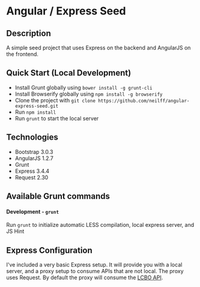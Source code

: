 # Angular / Express Seed

## Description
A simple seed project that uses Express on the backend and AngularJS on the frontend.

## Quick Start (Local Development)

- Install Grunt globally using `bower install -g grunt-cli`
- Install Browserify globally using `npm install -g browserify`
- Clone the project with `git clone https://github.com/neilff/angular-express-seed.git`
- Run `npm install`
- Run `grunt` to start the local server

## Technologies

- Bootstrap 3.0.3
- AngularJS 1.2.7
- Grunt
- Express 3.4.4
- Request 2.30

## Available Grunt commands

#### Development - `grunt`
Run `grunt` to initialize automatic LESS compilation, local express server, and JS Hint

## Express Configuration
I've included a very basic Express setup. It will provide you with a local server, and a proxy setup to consume APIs that are not local. The proxy uses Request. By default the proxy will consume the [LCBO API](http://lcboapi.com/).


